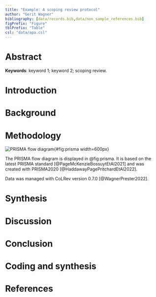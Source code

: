 ```yaml
---
title: "Example: A scoping review protocol"
author: "Gerit Wagner"
bibliography: [data/records.bib,data/non_sample_references.bib]
figPrefix: "Figure"
tblPrefix: "Table"
csl: "data/apa.csl"
---
```


# Abstract

**Keywords**: keyword 1; keyword 2; scoping review.

# Introduction

# Background

# Methodology

![PRISMA flow diagram](output/PRISMA.png){#fig:prisma width=600px}


The PRISMA flow diagram is displayed in @fig:prisma. It is based on the latest PRISMA standard [@PageMcKenzieBossuytEtAl2021] and was created with PRISMA2020 [@HaddawayPagePritchardEtAl2022].

Data was managed with CoLRev version 0.7.0 [@WagnerPrester2022].

# Synthesis

# Discussion

# Conclusion

<!--
# Appendix

## Declarations

## List of contributors

## Project timeline

## Software tools

## Publication plan
 -->

# Coding and synthesis

<!-- NEW_RECORD_SOURCE -->

# References
